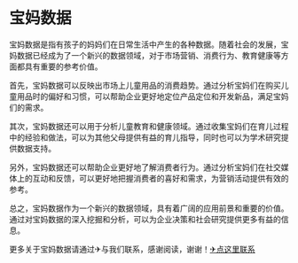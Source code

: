 # 宝妈数据

宝妈数据是指有孩子的妈妈们在日常生活中产生的各种数据。随着社会的发展，宝妈数据已经成为了一个新兴的数据领域，对于市场营销、消费行为、教育健康等方面都具有重要的参考价值。

首先，宝妈数据可以反映出市场上儿童用品的消费趋势。通过分析宝妈们在购买儿童用品时的偏好和习惯，可以帮助企业更好地定位产品定位和开发新品，满足宝妈们的需求。

其次，宝妈数据还可以用于分析儿童教育和健康领域。通过收集宝妈们在育儿过程中的经验和做法，可以为其他父母提供有益的育儿指导，同时也可以为学术研究提供数据支持。

另外，宝妈数据还可以帮助企业更好地了解消费者行为。通过分析宝妈们在社交媒体上的互动和反馈，可以更好地把握消费者的喜好和需求，为营销活动提供有效的参考。

总之，宝妈数据作为一个新兴的数据领域，具有着广阔的应用前景和重要的价值。通过对宝妈数据的深入挖掘和分析，可以为企业决策和社会研究提供更多有益的信息。

更多关于宝妈数据请通过✈与我们联系，感谢阅读，谢谢！[✈点这里联系](https://d.k02.cc)